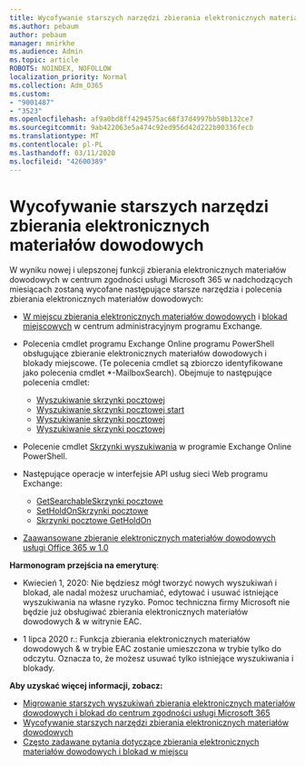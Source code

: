 ```yaml
---
title: Wycofywanie starszych narzędzi zbierania elektronicznych materiałów dowodowych
ms.author: pebaum
author: pebaum
manager: mnirkhe
ms.audience: Admin
ms.topic: article
ROBOTS: NOINDEX, NOFOLLOW
localization_priority: Normal
ms.collection: Adm_O365
ms.custom:
- "9001487"
- "3523"
ms.openlocfilehash: af9a0bd8ff4294575ac68f37d4997bb50b132ce7
ms.sourcegitcommit: 9ab422063e5a474c92ed956d42d222b90336fecb
ms.translationtype: MT
ms.contentlocale: pl-PL
ms.lasthandoff: 03/11/2020
ms.locfileid: "42600389"
---
```

# <a name="retirement-of-legacy-ediscovery-tools"></a>Wycofywanie starszych narzędzi zbierania elektronicznych materiałów dowodowych

W wyniku nowej i ulepszonej funkcji zbierania elektronicznych materiałów dowodowych w centrum zgodności usługi Microsoft 365 w nadchodzących miesiącach zostaną wycofane następujące starsze narzędzia i polecenia zbierania elektronicznych materiałów dowodowych:

- [W miejscu zbierania elektronicznych materiałów dowodowych](https://docs.microsoft.com/exchange/security-and-compliance/in-place-ediscovery/in-place-ediscovery) i [blokad miejscowych](https://docs.microsoft.com/exchange/security-and-compliance/create-or-remove-in-place-holds) w centrum administracyjnym programu Exchange.

- Polecenia cmdlet programu Exchange Online programu PowerShell obsługujące zbieranie elektronicznych materiałów dowodowych i blokady miejscowe. (Te polecenia cmdlet są zbiorczo identyfikowane jako polecenia cmdlet *-MailboxSearch). Obejmuje to następujące polecenia cmdlet:

    - [Wyszukiwanie skrzynki pocztowej](https://docs.microsoft.com/powershell/module/exchange/policy-and-compliance-content-search/new-mailboxsearch)
    - [Wyszukiwanie skrzynki pocztowej start](https://docs.microsoft.com/powershell/module/exchange/policy-and-compliance-content-search/start-mailboxsearch)
    - [Wyszukiwanie skrzynki pocztowej](https://docs.microsoft.com/powershell/module/exchange/policy-and-compliance-content-search/stop-mailboxsearch)
    - [Wyszukiwanie skrzynki pocztowej](https://docs.microsoft.com/powershell/module/exchange/policy-and-compliance-content-search/set-mailboxsearch)

- Polecenie cmdlet [Skrzynki wyszukiwania](https://docs.microsoft.com/powershell/module/exchange/mailboxes/search-mailbox?view=exchange-ps) w programie Exchange Online PowerShell.
- Następujące operacje w interfejsie API usług sieci Web programu Exchange:
    - [GetSearchableSkrzynki pocztowe](https://docs.microsoft.com/exchange/client-developer/web-service-reference/getsearchablemailboxes-operation)
    - [SetHoldOnSkrzynki pocztowe](https://docs.microsoft.com/exchange/client-developer/web-service-reference/setholdonmailboxes-operation)
    - [Skrzynki pocztowe GetHoldOn](https://docs.microsoft.com/exchange/client-developer/web-service-reference/getholdonmailboxes-operation)

- [Zaawansowane zbieranie elektronicznych materiałów dowodowych usługi Office 365 w 1.0](https://docs.microsoft.com/microsoft-365/compliance/office-365-advanced-ediscovery)

**Harmonogram przejścia na emeryturę**:
- Kwiecień 1, 2020: Nie będziesz mógł tworzyć nowych wyszukiwań i blokad, ale nadal możesz uruchamiać, edytować i usuwać istniejące wyszukiwania na własne ryzyko. Pomoc techniczna firmy Microsoft nie będzie już obsługiwać zbierania elektronicznych materiałów dowodowych & w witrynie EAC.

- 1 lipca 2020 r.: Funkcja zbierania elektronicznych materiałów dowodowych & w trybie EAC zostanie umieszczona w trybie tylko do odczytu. Oznacza to, że możesz usuwać tylko istniejące wyszukiwania i blokady.

**Aby uzyskać więcej informacji, zobacz:**

 - [Migrowanie starszych wyszukiwań zbierania elektronicznych materiałów dowodowych i blokad do centrum zgodności usługi Microsoft 365](https://docs.microsoft.com/microsoft-365/compliance/migrate-legacy-ediscovery-searches-and-holds)
 - [Wycofywanie starszych narzędzi zbierania elektronicznych materiałów dowodowych](https://docs.microsoft.com/microsoft-365/compliance/legacy-ediscovery-retirement)
 - [Często zadawane pytania dotyczące zbierania elektronicznych materiałów dowodowych i blokad w miejscu](https://docs.microsoft.com/microsoft-365/compliance/legacy-ediscovery-retirement#faqs-about-in-place-ediscovery-and-in-place-holds)



